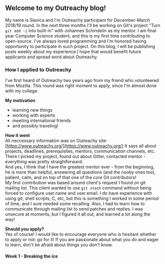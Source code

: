 ## Welcome to my Outreachy blog!

My name is Slavica and I'm Outreachy participant for December-March 2018/19 round.
In the next three months I'll be working on Git's project "Turn `git add -i` into built-in" 
with Johannes Schindelin as my mentor.
I am final year Computer Science student, and this is my first time contributing to open-source. 
I've always loved programming and I'm honored having opportunity to participate in such project.
On this blog, I will be publishing posts weekly about my experience.I hope that would benefit 
future applicants and spread word about Outreachy.

### How I applied to Outreachy

I've first heard of Outreachy two years ago from my friend who volunteered from Mozilla.
This round was right moment to apply, since I'm almost done with my college.  

**My motivation**  
* learning new things
* working with experts
* meeting international friends
* and possibly traveling!  

**How it went**   
All neccessary information was on Outreachy site: [https://www.outreachy.org/](https://www.outreachy.org/)
It says all about projects, deadlines, prerequisites, mentors, communication channels, etc.
There I picked my project, found out about Gitter, contacted mentor - everything was pretty straightforward.  
And yes, I think that I have the greatest mentor ever - from the beginning, he is more than helpful, answering all
questions (and the nooby ones too), patient, calm, and on top of that one of the core Git contributors!  
My first contribution was based around client's request I found on git mailing list. This client wanted to use 
`git stash` command without being forced to configure user.name and user.email.
I do have experience with using git, shell scripts, C, etc, but this is something I worked in some period of time, 
and I sure needed some recalling. Also, I had to learn how to communicate through mailing list to send patches and replies.
I was unsecure at moments, but I figured it all out, and learned a lot along the way!

**Should you apply?**  
Yes of course! I would like to encourage everyone who is hesitant whether to apply or not: go for it! If you are 
passionate about what you do and eager to learn, don't be afraid about things you don't know.

#### Week 1 - Breaking the ice



 
